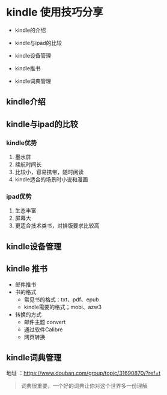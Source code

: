  # kindle 使用技巧分享
 - kindle的介绍
 - kindle与ipad的比较
 - kindle设备管理
 - kindle推书

 - kindle词典管理
 
 
 ## kindle介绍


 ## kindle与ipad的比较
 ### kindle优势
 1. 墨水屏
 2. 续航时间长
 3. 比较小，容易携带，随时阅读
 4. kindle适合的场景时小说和漫画
 
 ### ipad优势
 1. 生态丰富
 2. 屏幕大
 3. 更适合技术类书，对排版要求比较高
 
 ## kindle设备管理
 
 ## kindle 推书
 - 邮件推书
 - 书的格式
    - 常见书的格式：txt、pdf、epub 
    - kindle需要的格式；mobi、azw3
 - 转换的方式
    - 邮件主题 convert
    - 通过软件Calibre
    - 网页转换
    
 ## kindle词典管理
 地址 ：https://www.douban.com/group/topic/31690870/?ref=t
 >词典很重要，一个好的词典让你对这个世界多一份理解
